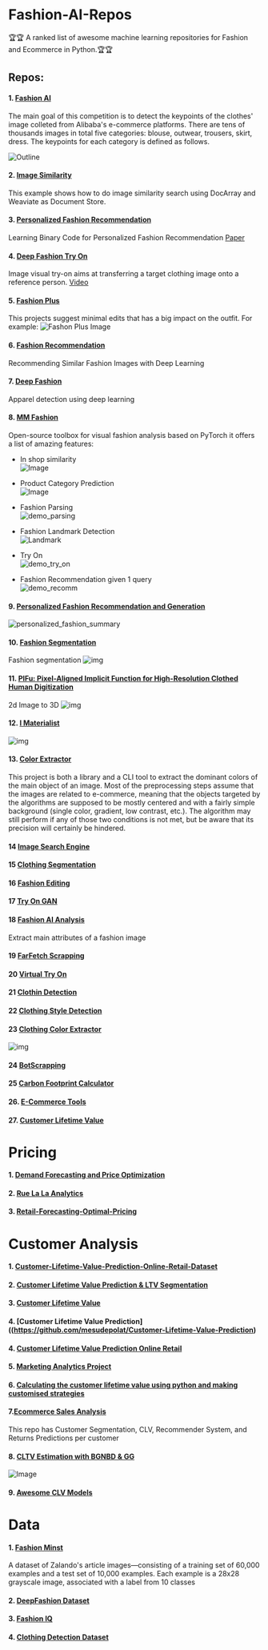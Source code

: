 # Fashion-AI-Repos

🏆🏆 A ranked list of awesome machine learning repositories for Fashion and Ecommerce in Python.🏆🏆



## Repos:
#### 1. [Fashion AI](https://github.com/HiKapok/tf.fashionAI)
The main goal of this competition is to detect the keypoints of the clothes' image colleted from Alibaba's e-commerce platforms. There are tens of thousands images in total five categories: blouse, outwear, trousers, skirt, dress. The keypoints for each category is defined as follows.

![Outline](https://raw.githubusercontent.com/HiKapok/tf.fashionAI/master/demos/outline.jpg)

#### 2. [Image Similarity](https://github.com/hanxiao/HM-Fashion-image-neural-search)
This example shows how to do image similarity search using DocArray and Weaviate as Document Store.

#### 3. [Personalized Fashion Recommendation](https://github.com/lzcn/Fashion-Hash-Net)
Learning Binary Code for Personalized Fashion Recommendation  [Paper](https://openaccess.thecvf.com/content_CVPR_2019/papers/Lu_Learning_Binary_Code_for_Personalized_Fashion_Recommendation_CVPR_2019_paper.pdf)


#### 4. [Deep Fashion Try On](https://github.com/switchablenorms/DeepFashion_Try_On)
Image visual try-on aims at transferring a target clothing image onto a reference person.
[Video](https://www.youtube.com/watch?v=BbKBSfDBcxI)

#### 5. [Fashion Plus](https://github.com/facebookresearch/FashionPlus)
This projects suggest minimal edits that has a big impact on the outfit. For example:
![Fashon Plus Image](https://github.com/facebookresearch/FashionPlus/blob/main/figures/demo_high_res.gif)


#### 6. [Fashion Recommendation](https://github.com/khanhnamle1994/fashion-recommendation)
Recommending Similar Fashion Images with Deep Learning


#### 7. [Deep Fashion](https://github.com/abhishekrana/DeepFashion)
Apparel detection using deep learning

#### 8. [MM Fashion](https://github.com/open-mmlab/mmfashion)
Open-source toolbox for visual fashion analysis based on PyTorch
it offers a list of amazing features:
- In shop similarity <br>
![Image](https://raw.githubusercontent.com/open-mmlab/mmfashion/master/misc/demo_retrieval.gif)

- Product Category Prediction <br>
![Image](https://raw.githubusercontent.com/open-mmlab/mmfashion/master/misc/demo_attribute.gif)
 
- Fashion Parsing <br>
![demo_parsing](https://raw.githubusercontent.com/open-mmlab/mmfashion/master/misc/demo_parsing.gif)

- Fashion Landmark Detection <br>
![Landmark](https://raw.githubusercontent.com/open-mmlab/mmfashion/master/misc/demo_landmark.gif)

- Try On <br>
![demo_try_on](https://raw.githubusercontent.com/open-mmlab/mmfashion/master/misc/demo_tryon.gif)

- Fashion Recommendation given 1 query<br>
![demo_recomm](https://raw.githubusercontent.com/open-mmlab/mmfashion/master/misc/demo_compatibility.gif)

#### 9. [Personalized Fashion Recommendation and Generation](https://github.com/kang205/DVBPR)
![personalized_fashion_summary](https://raw.githubusercontent.com/kang205/DVBPR/master/fig.png)

#### 10. [Fashion Segmentation](https://raw.githubusercontent.com/anish9/Fashion-AI-segmentation)
Fashion segmentation
![img](https://raw.githubusercontent.com/anish9/Fashion-AI-segmentation/master/c2.png)

#### 11. [PIFu: Pixel-Aligned Implicit Function for High-Resolution Clothed Human Digitization](https://github.com/shunsukesaito/PIFu)
2d Image to 3D
![img](https://camo.githubusercontent.com/c57f4e7246777d58d3f020a9fb64430b3a5f0f1e74f400199db2d78dadcbdae4/68747470733a2f2f7368756e73756b65736169746f2e6769746875622e696f2f504946752f7265736f75726365732f696d616765732f7465617365722e706e67)

#### 12.  [I Materialist](https://github.com/amirassov/kaggle-imaterialist)
![img](https://s3.amazonaws.com/ifashionist/Kaggle/Kaggle3.jpg)

#### 13. [Color Extractor](https://github.com/algolia/color-extractor)
This project is both a library and a CLI tool to extract the dominant colors of the main object of an image. Most of the preprocessing steps assume that the images are related to e-commerce, meaning that the objects targeted by the algorithms are supposed to be mostly centered and with a fairly simple background (single color, gradient, low contrast, etc.). The algorithm may still perform if any of those two conditions is not met, but be aware that its precision will certainly be hindered.

#### 14 [Image Search Engine](https://github.com/CVxTz/image_search_engine)

#### 15 [Clothing Segmentation](https://github.com/levindabhi/cloth-segmentation)

#### 16 [Fashion Editing](https://github.com/LZQhardworker/Fashion-Editing)

#### 17 [Try On GAN](https://github.com/ofnote/TryOnGAN)

#### 18 [Fashion AI Analysis](https://github.com/normalclone/fashion-ai-analysis)
Extract main attributes of a fashion image

#### 19 [FarFetch Scrapping](https://github.com/zpencerguy/fmarket)

#### 20 [Virtual Try On](https://github.com/b01902041/Deep-Virtual-Try-on-with-Clothes-Transform)

#### 21 [Clothin Detection](https://github.com/simaiden/Clothing-Detection)

#### 22 [Clothing Style Detection](https://github.com/zeynepCankara/Clothing-Style-Detector)

#### 23 [Clothing Color Extractor](https://github.com/taniaReyesM/color_cloth) <br>
![img](https://camo.githubusercontent.com/f2d3fbcde83004afd18face5717fb72fe002d4d7e2b4ebfa197d193989a07ca8/68747470733a2f2f6661726d352e737461746963666c69636b722e636f6d2f343436322f32343033333937343538385f666533346265393538612e6a7067)

#### 24 [BotScrapping](https://github.com/edsonlb/botScraping)

#### 25 [Carbon Footprint Calculator](https://github.com/NMF-earth/carbon-footprint)

#### 26. [E-Commerce Tools](https://github.com/practical-data-science/ecommercetools)

#### 27. [Customer Lifetime Value](https://github.com/SubeyteT/Customer-Lifetime-Value-Prediction-Online-Retail-Dataset)

# Pricing

#### 1. [Demand Forecasting and Price Optimization](https://github.com/Azure/cortana-intelligence-price-optimization)

#### 2. [Rue La La Analytics](https://higherlogicdownload.s3.amazonaws.com/INFORMS/b52600b3-7c76-4495-9472-1777417473c4/UploadedImages/Rue%20La%20La%20-%20MIT%20paper.pdf)

#### 3. [Retail-Forecasting-Optimal-Pricing](https://github.com/samarthmistry/Retail-Forecasting-Optimal-Pricing)


# Customer Analysis
#### 1. [Customer-Lifetime-Value-Prediction-Online-Retail-Dataset](https://github.com/SubeyteT/Customer-Lifetime-Value-Prediction-Online-Retail-Dataset)
#### 2. [Customer Lifetime Value Prediction & LTV Segmentation](https://github.com/mukulsinghal001/customer-lifetime-prediction-using-python)
#### 3. [Customer Lifetime Value](https://github.com/mesudepolat/CUSTOMER_LIFETIME_VALUE)
#### 4. [Customer Lifetime Value Prediction]((https://github.com/mesudepolat/Customer-Lifetime-Value-Prediction)
#### 4. [Customer Lifetime Value Prediction Online Retail](https://github.com/izzetblgc/Customer_Lifetime_Value_Prediction/blob/main/Customer_Lifetime_Value_Prediction.py)
#### 5. [Marketing Analytics Project](https://github.com/mehulsharma3795/Marketing-Analytics-Project)
#### 6. [Calculating the customer lifetime value using python and making customised strategies](https://github.com/Shailaja-Gupta/Customer_Lifetime_Value_Prediction)
#### 7.[Ecommerce Sales Analysis](https://github.com/matheastevens/Ecommerce-Sales-Analysis)
This repo has Customer Segmentation, CLV, Recommender System, and Returns Predictions per customer
#### 8. [CLTV Estimation with BGNBD & GG](https://github.com/kapmaznida/Customer_Lifetime_Value_Prediction_with_BGNBD-Gamma_Gamma)
![Image](https://raw.githubusercontent.com/kapmaznida/Customer_Lifetime_Value_Prediction_with_BGNBD-Gamma_Gamma/main/clv.jpeg)
#### 9. [Awesome CLV Models](https://github.com/akulumbeg/awesome-clv-models)

# Data 
#### 1. [Fashion Minst](https://github.com/zalandoresearch/fashion-mnist)
A dataset of Zalando's article images—consisting of a training set of 60,000 examples and a test set of 10,000 examples. Each example is a 28x28 grayscale image, associated with a label from 10 classes
#### 2. [DeepFashion Dataset](http://mmlab.ie.cuhk.edu.hk/projects/DeepFashion/AttributePrediction.html)

#### 3. [Fashion IQ](https://github.com/XiaoxiaoGuo/fashion-iq) 

#### 4. [Clothing Detection Dataset](https://github.com/simaiden/Clothing-Detection)
